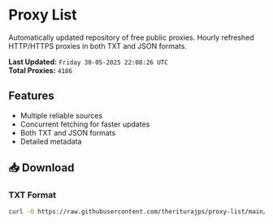 # Proxy List

Automatically updated repository of free public proxies. Hourly refreshed HTTP/HTTPS proxies in both TXT and JSON formats.

**Last Updated:** `Friday 30-05-2025 22:08:26 UTC`  
**Total Proxies:** `4186`

## Features
- Multiple reliable sources
- Concurrent fetching for faster updates
- Both TXT and JSON formats
- Detailed metadata

## 📥 Download

### TXT Format
```bash
curl -O https://raw.githubusercontent.com/theriturajps/proxy-list/main/proxies.txt